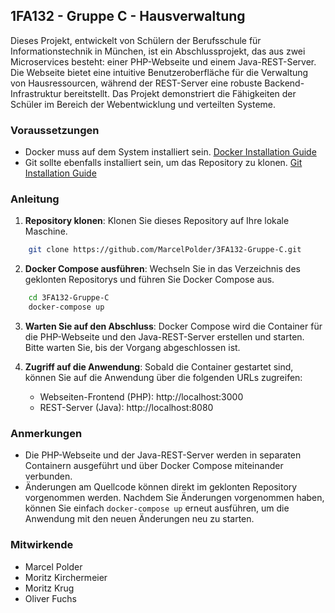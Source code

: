 ## 1FA132 - Gruppe C - Hausverwaltung

Dieses Projekt, entwickelt von Schülern der Berufsschule für Informationstechnik in München, ist ein Abschlussprojekt, das aus zwei Microservices besteht: einer PHP-Webseite und einem Java-REST-Server. Die Webseite bietet eine intuitive Benutzeroberfläche für die Verwaltung von Hausressourcen, während der REST-Server eine robuste Backend-Infrastruktur bereitstellt. Das Projekt demonstriert die Fähigkeiten der Schüler im Bereich der Webentwicklung und verteilten Systeme.

### Voraussetzungen

- Docker muss auf dem System installiert sein. [Docker Installation Guide](https://docs.docker.com/get-docker/)
- Git sollte ebenfalls installiert sein, um das Repository zu klonen. [Git Installation Guide](https://git-scm.com/book/en/v2/Getting-Started-Installing-Git)

### Anleitung

1. **Repository klonen**: Klonen Sie dieses Repository auf Ihre lokale Maschine.

```bash
	git clone https://github.com/MarcelPolder/3FA132-Gruppe-C.git
```

2. **Docker Compose ausführen**: Wechseln Sie in das Verzeichnis des geklonten Repositorys und führen Sie Docker Compose aus.
```bash
	cd 3FA132-Gruppe-C
	docker-compose up
```
3. **Warten Sie auf den Abschluss**: Docker Compose wird die Container für die PHP-Webseite und den Java-REST-Server erstellen und starten. Bitte warten Sie, bis der Vorgang abgeschlossen ist.

4. **Zugriff auf die Anwendung**: Sobald die Container gestartet sind, können Sie auf die Anwendung über die folgenden URLs zugreifen:

   - Webseiten-Frontend (PHP): http://localhost:3000
   - REST-Server (Java): http://localhost:8080

### Anmerkungen

- Die PHP-Webseite und der Java-REST-Server werden in separaten Containern ausgeführt und über Docker Compose miteinander verbunden.
- Änderungen am Quellcode können direkt im geklonten Repository vorgenommen werden. Nachdem Sie Änderungen vorgenommen haben, können Sie einfach `docker-compose up` erneut ausführen, um die Anwendung mit den neuen Änderungen neu zu starten.

### Mitwirkende
- Marcel Polder
- Moritz Kirchermeier
- Moritz Krug
- Oliver Fuchs
